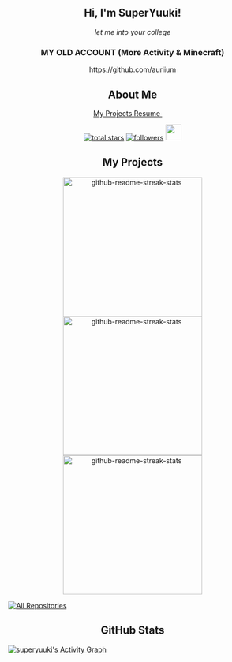 <h2 align="center">
  Hi, I'm SuperYuuki!
</h2>

<p align="center">
  <i> let me into your college </i>
<p>

<h3 align="center">MY OLD ACCOUNT (More Activity & Minecraft)</h3>
<p align="center">https://github.com/auriium</p>
  
<h2 align="center">
  About Me
</h2>

<p align="center">
  
  <a href="https://github.com/superyuuki/resume.md">
    My Projects Resume
  </a>
  &#8287;&#8287;&#8287;&#8287;&#8287;
</p>

<p align="center">
  <a href="https://github.com/superyuuki?tab=repositories&sort=stargazers">
    <img alt="total stars" title="Total stars on GitHub" src="https://custom-icon-badges.herokuapp.com/badge/dynamic/json?logo=star&color=55960c&labelColor=488207&label=Stars&style=for-the-badge&query=%24.stars&url=https://api.github-star-counter.workers.dev/user/superyuuki"/></a>
  <a href="https://github.com/superyuuki?tab=followers">
    <img alt="followers" title="Follow me on Github" src="https://custom-icon-badges.herokuapp.com/github/followers/superyuuki?color=236ad3&labelColor=1155ba&style=for-the-badge&logo=person-add&label=Follow&logoColor=white"/></a>
  <a href="https://discord.gg/tZTXEjstgJ" alt="My Discord">
    <img width="32px" src="https://i.imgur.com/OViZO8J.png"/>
  </a>
</p>

<h2 align="center">
  My Projects
</h2>

<p align="center">
  <a href="https://github.com/superyuuki/bblib"><img width="282" src="https://denvercoder1-github-readme-stats.vercel.app/api/pin/?username=superyuuki&repo=bblib&theme=react&bg_color=1F222E&title_color=F22C2F&icon_color=F8D866&hide_border=true&show_icons=false" alt="github-readme-streak-stats"></a>
  <a href="https://github.com/superyuuki/shiv"><img width="282" src="https://denvercoder1-github-readme-stats.vercel.app/api/pin/?username=superyuuki&repo=shiv&theme=react&bg_color=1F222E&title_color=F85D7F&icon_color=F8D866&hide_border=true&show_icons=false" alt="github-readme-streak-stats"></a>
  <a href="https://github.com/superyuuki/yuukonfig"><img width="282" src="https://denvercoder1-github-readme-stats.vercel.app/api/pin/?username=superyuuki&repo=yuukonfig&theme=react&bg_color=1F222E&title_color=F47A7F&icon_color=F8D866&hide_border=true&show_icons=false" alt="github-readme-streak-stats"></a>
</p>

<p align="left">
  <a href="https://github.com/superyuuki?tab=repositories&sort=stargazers"><img alt="All Repositories" title="All Repositories" src="https://custom-icon-badges.herokuapp.com/badge/-All%20Repos-2962FF?style=for-the-badge&logoColor=white&logo=repo"/></a>
</p>

<h2 align="center">
  GitHub Stats
</h2>

<a href="https://github.com/ashutosh00710/github-readme-activity-graph"><img alt="superyuuki's Activity Graph" src="https://github-readme-activity-graph.vercel.app/graph?username=superyuuki&bg_color=1F222E&color=F8D866&line=F85D7F&point=FFFFFF&hide_border=true" /></a>


<br>


